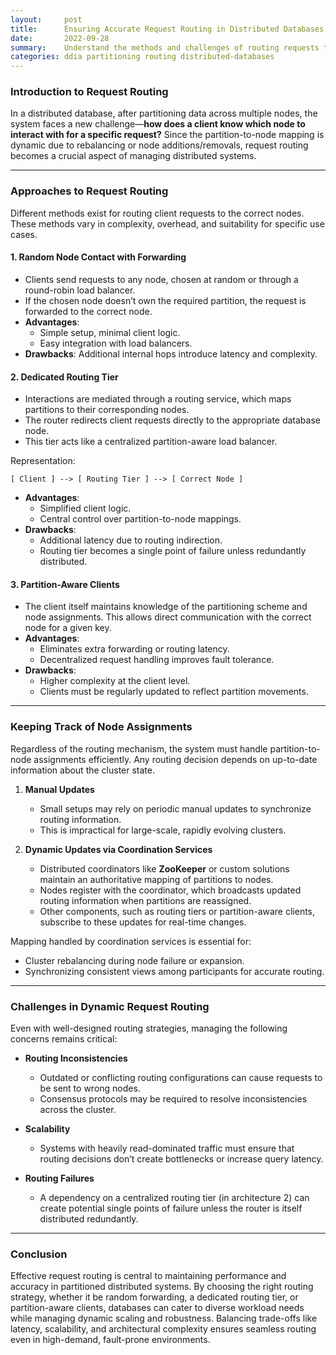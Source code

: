 ```yaml
---
layout:     post    
title:      Ensuring Accurate Request Routing in Distributed Databases    
date:       2022-09-28    
summary:    Understand the methods and challenges of routing requests to the appropriate nodes in a partitioned and replicated distributed database.    
categories: ddia partitioning routing distributed-databases
---
```


### **Introduction to Request Routing**

In a distributed database, after partitioning data across multiple nodes, the system faces a new challenge—**how does a client know which node to interact with for a specific request?** Since the partition-to-node mapping is dynamic due to rebalancing or node additions/removals, request routing becomes a crucial aspect of managing distributed systems.
   
---

### **Approaches to Request Routing**

Different methods exist for routing client requests to the correct nodes. These methods vary in complexity, overhead, and suitability for specific use cases.

#### **1. Random Node Contact with Forwarding**
- Clients send requests to any node, chosen at random or through a round-robin load balancer.
- If the chosen node doesn’t own the required partition, the request is forwarded to the correct node.
- **Advantages**:
    - Simple setup, minimal client logic.
    - Easy integration with load balancers.
- **Drawbacks**: Additional internal hops introduce latency and complexity.

#### **2. Dedicated Routing Tier**
- Interactions are mediated through a routing service, which maps partitions to their corresponding nodes.
- The router redirects client requests directly to the appropriate database node.
- This tier acts like a centralized partition-aware load balancer.

Representation:
```plaintext  
[ Client ] --> [ Routing Tier ] --> [ Correct Node ]  
```  

- **Advantages**:
    - Simplified client logic.
    - Central control over partition-to-node mappings.
- **Drawbacks**:
    - Additional latency due to routing indirection.
    - Routing tier becomes a single point of failure unless redundantly distributed.

#### **3. Partition-Aware Clients**
- The client itself maintains knowledge of the partitioning scheme and node assignments. This allows direct communication with the correct node for a given key.
- **Advantages**:
    - Eliminates extra forwarding or routing latency.
    - Decentralized request handling improves fault tolerance.
- **Drawbacks**:
    - Higher complexity at the client level.
    - Clients must be regularly updated to reflect partition movements.

---

### **Keeping Track of Node Assignments**

Regardless of the routing mechanism, the system must handle partition-to-node assignments efficiently. Any routing decision depends on up-to-date information about the cluster state.

1. **Manual Updates**
    - Small setups may rely on periodic manual updates to synchronize routing information.
    - This is impractical for large-scale, rapidly evolving clusters.

2. **Dynamic Updates via Coordination Services**
    - Distributed coordinators like **ZooKeeper** or custom solutions maintain an authoritative mapping of partitions to nodes.
    - Nodes register with the coordinator, which broadcasts updated routing information when partitions are reassigned.
    - Other components, such as routing tiers or partition-aware clients, subscribe to these updates for real-time changes.

Mapping handled by coordination services is essential for:
- Cluster rebalancing during node failure or expansion.
- Synchronizing consistent views among participants for accurate routing.

---

### **Challenges in Dynamic Request Routing**

Even with well-designed routing strategies, managing the following concerns remains critical:
- **Routing Inconsistencies**
    - Outdated or conflicting routing configurations can cause requests to be sent to wrong nodes.
    - Consensus protocols may be required to resolve inconsistencies across the cluster.

- **Scalability**
    - Systems with heavily read-dominated traffic must ensure that routing decisions don’t create bottlenecks or increase query latency.

- **Routing Failures**
    - A dependency on a centralized routing tier (in architecture 2) can create potential single points of failure unless the router is itself distributed redundantly.

---

### **Conclusion**

Effective request routing is central to maintaining performance and accuracy in partitioned distributed systems. By choosing the right routing strategy, whether it be random forwarding, a dedicated routing tier, or partition-aware clients, databases can cater to diverse workload needs while managing dynamic scaling and robustness. Balancing trade-offs like latency, scalability, and architectural complexity ensures seamless routing even in high-demand, fault-prone environments.